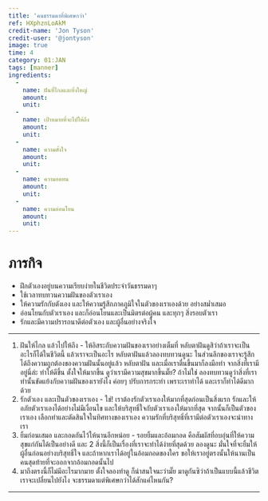 ```yaml
---
title: 'คนธรรมดาที่พิเศษกว่า'
ref: HXphznLoAkM
credit-name: 'Jon Tyson'
credit-user: '@jontyson'
image: true
time: 4
category: 01:JAN
tags: [manner]
ingredients:
  -
    name: ฝันที่ไกลและยิ่งใหญ่
    amount:
    unit:
  -
    name: เป้าหมายที่จะไปให้ถึง
    amount:
    unit:
  -
    name: ความตั้งใจ
    amount:
    unit:
  -
    name: ความอดทน
    amount:
    unit:
  -
    name: ความอ่อนโยน
    amount:
    unit:
---
```


# ภารกิจ
 - ฝึกตัวเองอยู่บนความเรียบง่ายในชีวิตประจำวันธรรมดาๆ
 - ใช้เวลาทบทวนความฝันของตัวเราเอง
 - ให้ความรักกับตังเอง และให้ความรู้สึกภาคภูมิใจในตัวของเราเองด้วย อย่างสม่ำเสมอ
 - อ่อนโยนกับตัวเราเอง และก็อ่อนโยนและเป็นมิตรต่อผู้คน และทุกๆ สิ่งรอบตัวเรา
 - รักและมีความปรารถนาดีต่อตัวเอง และผู้อื่นอย่างจริงใจ

---
1. ฝันให้ไกล แล้วไปให้ถึง - ให้อิสระกับความฝันของเราอย่างเต็มที่ หลับตาฝันดูสิว่าถ้าเราจะเป็นอะไรก็ได้ในชีวิตนี้ แล้วเราจะเป็นอะไร หลับตาฝันแล้วลองทบทวนดูนะ ในส่วนลึกของเราจะรู้สึกได้ถึงความถูกต้องของความฝันนั้นอยู่แล้ว หลับตาฝัน และเมื่อเราตื่นขึ้นมาก็ลงมือทำ จากสิ่งที่เรามีอยู่นี่ล่ะ ทำให้ดีขึ้น ตั้งใจให้มากขึ้น ดูว่าเรามีความสุขมากขึ้นมั๊ย? ถ้าไม่ใช่ ลองทบทวนดูว่าสิ่งที่เราทำนั้นขัดแย้งกับความฝันของเรายังไง ค่อยๆ ปรับการกระทำ เพราะเราทำได้ และเราก็ทำได้ดีมากด้วย
2. รักตัวเอง และเป็นตัวของเราเอง - ใช่! เราต้องรักตัวเราเองให้มากที่สุดก่อนเป็นสิ่งแรก รักและให้อภัยตัวเราเองได้อย่างไม่มีเงื่อนไข และให้บริสุทธิ์ใจกับตัวเราเองให้มากที่สุด จากนั้นก็เป็นตัวของเราเอง เลือกทำและตัดสินใจในทิศทางของเราเอง ความรักที่บริสุทธิ์ที่เรามีต่อตัวเราเองจะนำทางเรา
3. ยิ้มก่อนเสมอ และกอดกันไว้ให้นานอีกหน่อย - รอยยิ้มและอ้อมกอด คือสัมผัสที่อบอุ่นที่ให้ความสุขแก่กันได้เป็นอย่างดี และ 2 สิ่งนี้ก็เป็นเรื่องที่เราจะทำได้ง่ายที่สุดด้วย ลองดูนะ มั่นใจที่จะยิ้มให้ผู้อื่นก่อนอย่างบริสุทธิ์ใจ และถ้าหากเราได้อยู่ในอ้อมกอดของใคร ขอให้เราอยู่ตรงนั้นให้นานเป็นคนสุดท้ายที่จะออกจากอ้อมกอดนั้นไป
4. มาถึงตรงนี้ก็ไม่มีอะไรมากมาย ตั้งใจลองทำดู ก็น่าสนใจนะว่ามั๊ย มาดูกันซิว่าถ้าเป็นแบบนี้แล้วชีวิตเราจะเปลี่ยนไปยังไง จะธรรมดาแต่พิเศษกว่าได้สักแค่ไหนกัน?

---
